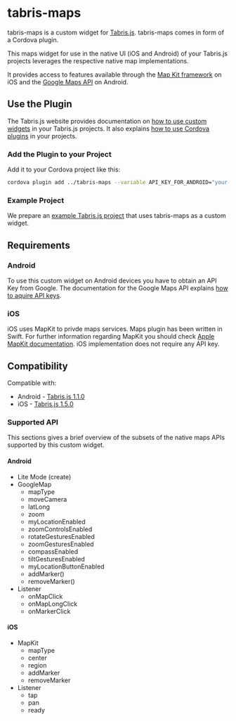 # tabris-maps
tabris-maps is a custom widget for [Tabris.js](https://tabrisjs.com).
tabris-maps comes in form of a Cordova plugin.

This maps widget for use in the native UI (iOS and Android) of your Tabris.js projects leverages the respective native map implementations.

It provides access to features available through the [Map Kit framework](https://developer.apple.com/maps/) on iOS and the [Google Maps API](https://developers.google.com/maps/) on Android.



## Use the Plugin
The Tabris.js website provides documentation on [how to use custom widgets](https://tabrisjs.com/documentation/1.2/custom-widgets) in your Tabris.js projects. It also explains [how to use Cordova plugins](https://tabrisjs.com/documentation/latest/cordova) in your projects.

### Add the Plugin to your Project
Add it to your Cordova project like this:
```bash
cordova plugin add ../tabris-maps --variable API_KEY_FOR_ANDROID="your-android-maps-api-key-here"
```

### Example Project
We prepare an [example Tabris.js project](https://github.com/eclipsesource/tabris-maps-example) that uses tabris-maps as a custom widget.

## Requirements
### Android
To use this custom widget on Android devices you have to obtain an API Key from Google.
The documentation for the Google Maps API explains [how to aquire API keys](https://developers.google.com/maps/documentation/android/signup).

### iOS
iOS uses MapKit to privde maps services. Maps plugin has been written in Swift. For further information regarding MapKit you should check [Apple MapKit documentation](https://developer.apple.com/library/ios/documentation/MapKit/Reference/MapKit_Framework_Reference/index.html#//apple_ref/doc/uid/TP40008210). iOS implementation does not require any API key.

## Compatibility
Compatible with:
 * Android - [Tabris.js 1.1.0](https://github.com/eclipsesource/tabris-js/releases/tag/v1.1.0)
 * iOS - [Tabris.js 1.5.0](https://github.com/eclipsesource/tabris-js/releases/tag/v1.5.0)

### Supported API
This sections gives a brief overview of the subsets of the native maps APIs supported by this custom widget.
#### Android
 * Lite Mode (create)
 * GoogleMap
   * mapType
   * moveCamera
   * latLong
   * zoom
   * myLocationEnabled
   * zoomControlsEnabled
   * rotateGesturesEnabled
   * zoomGesturesEnabled
   * compassEnabled
   * tiltGesturesEnabled
   * myLocationButtonEnabled
   * addMarker()
   * removeMarker()
 * Listener
   * onMapClick
   * onMapLongClick
   * onMarkerClick

#### iOS
 * MapKit
   * mapType
   * center
   * region
   * addMarker
   * removeMarker
 * Listener
   * tap
   * pan
   * ready